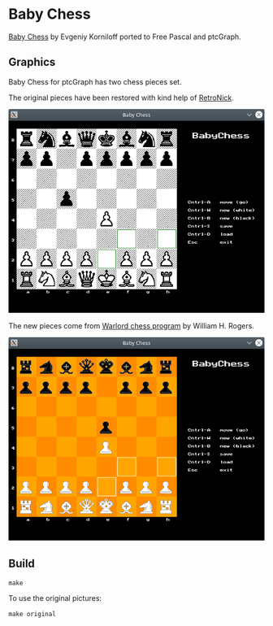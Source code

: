 # Baby Chess

[Baby Chess](https://github.com/evgeniykorniloff/baby-chess) by Evgeniy Korniloff ported to Free Pascal and ptcGraph.

## Graphics

Baby Chess for ptcGraph has two chess pieces set.

The original pieces have been restored with kind help of [RetroNick](https://github.com/RetroNick2020).

![Original pieces](original.png)

The new pieces come from [Warlord chess program](https://www.chessprogramming.org/Warlord) by William H. Rogers.

![New pieces](warlord.png)

## Build

```
make
```

To use the original pictures:

```
make original
```

